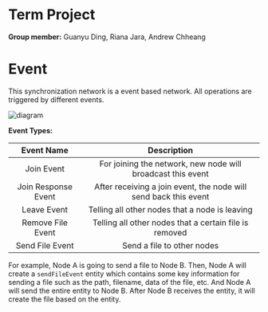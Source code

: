 # Term Project

**Group member:** Guanyu Ding, Riana Jara, Andrew Chheang



# Event

This synchronization network is a event based network. All operations are triggered by different events.

![diagram](R:/mdImages/diagram.png)



**Event Types:**

|     Event Name      |                         Description                          |
| :-----------------: | :----------------------------------------------------------: |
|     Join Event      | For joining the network, new node will broadcast this event  |
| Join Response Event | After receiving a join event, the node will send back this event |
|     Leave Event     |        Telling all other nodes that a node is leaving        |
|  Remove File Event  |    Telling all other nodes that a certain file is removed    |
|   Send File Event   |                  Send a file to other nodes                  |



For example, Node A is going to send a file to Node B. Then, Node A will create a `sendFileEvent` entity which contains some key information for sending a file such as the path, filename, data of the file, etc. And Node A will send the entire entity to Node B. After Node B receives the entity, it will create the file based on the entity.



